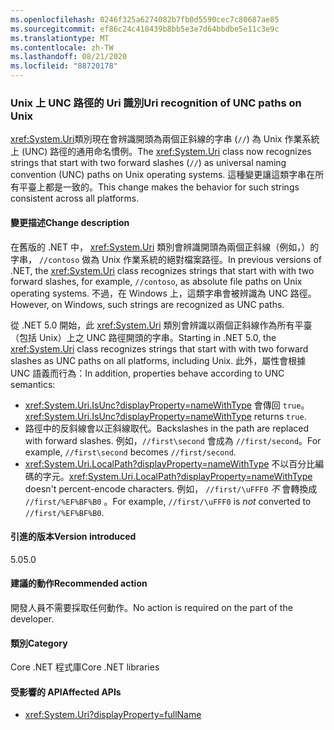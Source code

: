 ```yaml
---
ms.openlocfilehash: 0246f325a6274082b7fb0d5590cec7c80687ae85
ms.sourcegitcommit: ef86c24c418439b8bb5e3e7d64bbdbe5e11c3e9c
ms.translationtype: MT
ms.contentlocale: zh-TW
ms.lasthandoff: 08/21/2020
ms.locfileid: "88720178"
---
```

### <a name="uri-recognition-of-unc-paths-on-unix"></a><span data-ttu-id="d5597-101">Unix 上 UNC 路徑的 Uri 識別</span><span class="sxs-lookup"><span data-stu-id="d5597-101">Uri recognition of UNC paths on Unix</span></span>

<span data-ttu-id="d5597-102"><xref:System.Uri>類別現在會辨識開頭為兩個正斜線的字串 (`//`) 為 Unix 作業系統上 (UNC) 路徑的通用命名慣例。</span><span class="sxs-lookup"><span data-stu-id="d5597-102">The <xref:System.Uri> class now recognizes strings that start with two forward slashes (`//`) as universal naming convention (UNC) paths on Unix operating systems.</span></span> <span data-ttu-id="d5597-103">這種變更讓這類字串在所有平臺上都是一致的。</span><span class="sxs-lookup"><span data-stu-id="d5597-103">This change makes the behavior for such strings consistent across all platforms.</span></span>

#### <a name="change-description"></a><span data-ttu-id="d5597-104">變更描述</span><span class="sxs-lookup"><span data-stu-id="d5597-104">Change description</span></span>

<span data-ttu-id="d5597-105">在舊版的 .NET 中， <xref:System.Uri> 類別會辨識開頭為兩個正斜線（例如，）的字串， `//contoso` 做為 Unix 作業系統的絕對檔案路徑。</span><span class="sxs-lookup"><span data-stu-id="d5597-105">In previous versions of .NET, the <xref:System.Uri> class recognizes strings that start with with two forward slashes, for example, `//contoso`, as absolute file paths on Unix operating systems.</span></span> <span data-ttu-id="d5597-106">不過，在 Windows 上，這類字串會被辨識為 UNC 路徑。</span><span class="sxs-lookup"><span data-stu-id="d5597-106">However, on Windows, such strings are recognized as UNC paths.</span></span>

<span data-ttu-id="d5597-107">從 .NET 5.0 開始，此 <xref:System.Uri> 類別會辨識以兩個正斜線作為所有平臺（包括 Unix）上之 UNC 路徑開頭的字串。</span><span class="sxs-lookup"><span data-stu-id="d5597-107">Starting in .NET 5.0,  the <xref:System.Uri> class recognizes strings that start with with two forward slashes as UNC paths on all platforms, including Unix.</span></span> <span data-ttu-id="d5597-108">此外，屬性會根據 UNC 語義而行為：</span><span class="sxs-lookup"><span data-stu-id="d5597-108">In addition, properties behave according to UNC semantics:</span></span>

- <span data-ttu-id="d5597-109"><xref:System.Uri.IsUnc?displayProperty=nameWithType> 會傳回 `true`。</span><span class="sxs-lookup"><span data-stu-id="d5597-109"><xref:System.Uri.IsUnc?displayProperty=nameWithType> returns `true`.</span></span>
- <span data-ttu-id="d5597-110">路徑中的反斜線會以正斜線取代。</span><span class="sxs-lookup"><span data-stu-id="d5597-110">Backslashes in the path are replaced with forward slashes.</span></span> <span data-ttu-id="d5597-111">例如，`//first\second` 會成為 `//first/second`。</span><span class="sxs-lookup"><span data-stu-id="d5597-111">For example, `//first\second` becomes `//first/second`.</span></span>
- <span data-ttu-id="d5597-112"><xref:System.Uri.LocalPath?displayProperty=nameWithType> 不以百分比編碼的字元。</span><span class="sxs-lookup"><span data-stu-id="d5597-112"><xref:System.Uri.LocalPath?displayProperty=nameWithType> doesn't percent-encode characters.</span></span> <span data-ttu-id="d5597-113">例如， `//first/\uFFF0` *不* 會轉換成 `//first/%EF%BF%B0` 。</span><span class="sxs-lookup"><span data-stu-id="d5597-113">For example, `//first/\uFFF0` is *not* converted to `//first/%EF%BF%B0`.</span></span>

#### <a name="version-introduced"></a><span data-ttu-id="d5597-114">引進的版本</span><span class="sxs-lookup"><span data-stu-id="d5597-114">Version introduced</span></span>

<span data-ttu-id="d5597-115">5.0</span><span class="sxs-lookup"><span data-stu-id="d5597-115">5.0</span></span>

#### <a name="recommended-action"></a><span data-ttu-id="d5597-116">建議的動作</span><span class="sxs-lookup"><span data-stu-id="d5597-116">Recommended action</span></span>

<span data-ttu-id="d5597-117">開發人員不需要採取任何動作。</span><span class="sxs-lookup"><span data-stu-id="d5597-117">No action is required on the part of the developer.</span></span>

#### <a name="category"></a><span data-ttu-id="d5597-118">類別</span><span class="sxs-lookup"><span data-stu-id="d5597-118">Category</span></span>

<span data-ttu-id="d5597-119">Core .NET 程式庫</span><span class="sxs-lookup"><span data-stu-id="d5597-119">Core .NET libraries</span></span>

#### <a name="affected-apis"></a><span data-ttu-id="d5597-120">受影響的 API</span><span class="sxs-lookup"><span data-stu-id="d5597-120">Affected APIs</span></span>

- <xref:System.Uri?displayProperty=fullName>

<!--

#### Affected APIs

- `T:System.Uri`

-->
